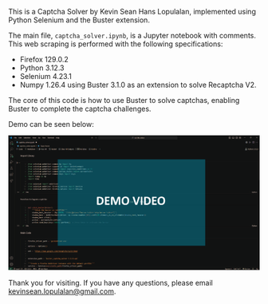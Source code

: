 This is a Captcha Solver by Kevin Sean Hans Lopulalan, implemented using Python Selenium and the Buster extension.

The main file, `captcha_solver.ipynb`, is a Jupyter notebook with comments. This web scraping is performed with the following specifications:
- Firefox 129.0.2
- Python 3.12.3
- Selenium 4.23.1
- Numpy 1.26.4
using Buster 3.1.0 as an extension to solve Recaptcha V2.

The core of this code is how to use Buster to solve captchas, enabling Buster to complete the captcha challenges.

Demo can be seen below:

[![DEMO VIDEO](https://raw.githubusercontent.com/kevinsean-10/captcha-solver/main/Demo/Thumbnail.png)](https://raw.githubusercontent.com/username/repository/branch/Demo/Demo.mp4)

Thank you for visiting. If you have any questions, please email kevinsean.lopulalan@gmail.com.
